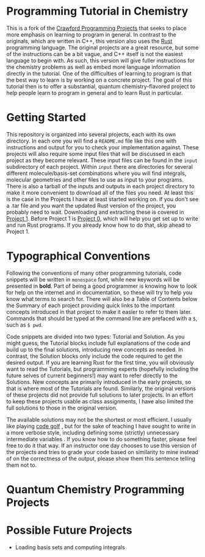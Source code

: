 # Programming Tutorial in Chemistry

This is a fork of the [Crawford Programming
Projects](https://github.com/CrawfordGroup/ProgrammingProjects) that seeks to
place more emphasis on learning to program in general. In contrast to the
originals, which are written in C++, this version also uses the
[Rust](https://www.rust-lang.org/) programming language. The original projects
are a great resource, but some of the instructions can be a bit vague, and C++
itself is not the easiest language to begin with. As such, this version will
give fuller instructions for the chemistry problems as well as embed more
language information directly in the tutorial. One of the difficulties of
learning to program is that the best way to learn is by working on a concrete
project. The goal of this tutorial then is to offer a substantial, quantum
chemistry-flavored project to help people learn to program in general and to
learn Rust in particular.

# Getting Started

This repository is organized into several projects, each with its own directory.
In each one you will find a `README.md` file like this one with instructions and
output for you to check your implementation against. These projects will also
require some input files that will be discussed in each project as they become
relevant. These input files can be found in the `input` subdirectory of each
project. Within `input` there are directories for several different
molecule/basis-set combinations where you will find integrals, molecular
geometries and other files to use as input to your programs. There is also a
tarball of the inputs and outputs in each project directory to make it more
convenient to download all of the files you need. At least this is the case in
the Projects I have at least started working on. If you don't see a .tar file
and you want the updated Rust version of the project, you probably need to wait.
Downloading and extracting these is covered in [Project 1](Project01/README.md).
Before Project 1 is [Project 0](Project00/README.md), which will help you get
set up to write and run Rust programs. If you already know how to do that, skip
ahead to Project 1.

# Typographical Conventions

Following the conventions of many other programming tutorials, code snippets
will be written in `monospace` font, while new keywords will be presented in
**bold**. Part of being a good programmer is knowing how to look for help on the
internet and in documentation, so these will try to help you know what terms to
search for. There will also be a Table of Contents below the Summary of each
project providing quick links to the important concepts introduced in that
project to make it easier to refer to them later. Commands that should be typed
at the command line are prefaced with a `$`, such as `$ pwd`.

Code snippets are divided into two types: Tutorial and Solution. As you might
guess, the Tutorial blocks include full explanations of the code and build up to
the final solutions, introducing new concepts as needed. In contrast, the
Solution blocks only include the code required to get the desired output. If you
are learning Rust for the first time, you will obviously want to read the
Tutorials, but programming experts (hopefully including the future selves of
current beginners!) may want to refer directly to the Solutions. New concepts
are primarily introduced in the early projects, so that is where most of the
Tutorials are found. Similarly, the original versions of these projects did not
provide full solutions to later projects. In an effort to keep these projects
usable as class assignments, I have also limited the full solutions to those in
the original version.

The available solutions may not be the shortest or most efficient. I usually
like playing [code golf](https://en.wikipedia.org/wiki/Code_golf) , but for the
sake of teaching I have sought to write in a more verbose style, including
defining some (strictly) unnecessary intermediate variables . If you know how to
do something faster, please feel free to do it that way. If an instructor one
day chooses to use this version of the projects and tries to grade your code
based on similarity to mine instead of on the correctness of the output, please
show them this sentence telling them not to.

# Quantum Chemistry Programming Projects
 <!-- - [Project #0](Project00/README.md): Setting up your programming environment -->
 <!-- - [Project #1](Project01/README.md): Molecular Geometry/rotational constant analysis -->
 <!-- - [Project #2](Project02/README.md): Harmonic Vibrational analysis -->
 <!-- - [Project #3](Project03/README.md): The Hartree-Fock self-consistent field (SCF) procedure. -->
 <!-- - [Project #4](Project04/README.md): The second-order Moller-Plesset perturbation (MP2) energy. -->
 <!-- - [Project #5](Project05/README.md): The coupled cluster singles and doubles (CCSD) energy. -->
 <!-- - [Project #6](Project06/README.md): A perturbative triples correction to CCSD [CCSD(T)]. -->
 <!-- - [Project #7](Project07/README.md): Connecting your code to PSI4. -->
 <!-- - [Project #8](Project08/README.md): DIIS extrapolation for the SCF procedure. -->
 <!-- - [Project #9](Project09/README.md): Using symmetry in the SCF procedure. -->
 <!-- - [Project #10](Project10/README.md): DIIS extrapolation for solving the CC amplitude equations. -->
 <!-- - [Project #11](Project11/README.md): An "out of core" SCF procedure. -->
 <!-- - [Project #12](Project12/README.md): Excited Electronic States: CIS and TDHF/RPA -->

# Possible Future Projects
 - Loading basis sets and computing integrals
